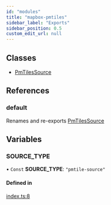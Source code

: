 ```yaml
---
id: "modules"
title: "mapbox-pmtiles"
sidebar_label: "Exports"
sidebar_position: 0.5
custom_edit_url: null
---
```


## Classes

- [PmTilesSource](classes/PmTilesSource.md)

## References

### default

Renames and re-exports [PmTilesSource](classes/PmTilesSource.md)

## Variables

### SOURCE\_TYPE

• `Const` **SOURCE\_TYPE**: ``"pmtile-source"``

#### Defined in

[index.ts:8](https://github.com/am2222/mapbox-pmtiles/blob/9bad176e/src/index.ts#L8)
